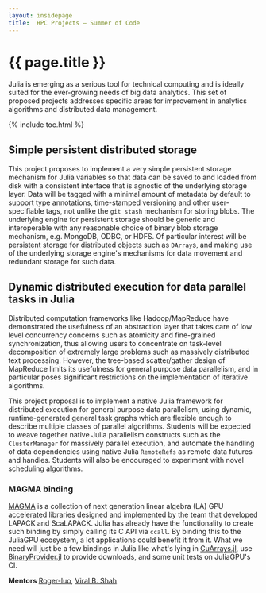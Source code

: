 ```yaml
---
layout: insidepage
title:  HPC Projects – Summer of Code
---
```


# {{ page.title }}

Julia is emerging as a serious tool for technical computing and is ideally suited for the ever-growing needs of big data analytics. This set of proposed projects addresses specific areas for improvement in analytics algorithms and distributed data management.

{% include toc.html %}

## Simple persistent distributed storage

This project proposes to implement a very simple persistent storage mechanism for Julia variables so that data can be saved to and loaded from disk with a consistent interface that is agnostic of the underlying storage layer. Data will be tagged with a minimal amount of metadata by default to support type annotations, time-stamped versioning and other user-specifiable tags, not unlike the `git stash` mechanism for storing blobs. The underlying engine for persistent storage should be generic and interoperable with any reasonable choice of binary blob storage mechanism, e.g. MongoDB, ODBC, or HDFS. Of particular interest will be persistent storage for distributed objects such as `DArray`s, and making use of the underlying storage engine's mechanisms for data movement and redundant storage for such data.

## Dynamic distributed execution for data parallel tasks in Julia

Distributed computation frameworks like Hadoop/MapReduce have demonstrated the usefulness of an abstraction layer that takes care of low level concurrency concerns such as atomicity and fine-grained synchronization, thus allowing users to concentrate on task-level decomposition of extremely large problems such as massively distributed text processing. However, the tree-based scatter/gather design of MapReduce limits its usefulness for general purpose data parallelism, and in particular poses significant restrictions on the implementation of iterative algorithms.

This project proposal is to implement a native Julia framework for distributed execution for general purpose data parallelism, using dynamic, runtime-generated general task graphs which are flexible enough to describe multiple classes of parallel algorithms. Students will be expected to weave together native Julia parallelism constructs such as the `ClusterManager` for massively parallel execution, and automate the handling of data dependencies using native Julia `RemoteRefs` as remote data futures and handles. Students will also be encouraged to experiment with novel scheduling algorithms.


### MAGMA binding

[MAGMA](https://developer.nvidia.com/magma) is a collection of next generation linear algebra (LA) GPU accelerated libraries designed and implemented by the team that developed LAPACK and ScaLAPACK. Julia has already have the functionality to create such binding by simply calling its C API via `ccall`. By binding this to the JuliaGPU ecosystem, a lot applications could benefit it from it. What we need will
just be a few bindings in Julia like what's lying in [CuArrays.jl](https://github.com/JuliaGPU/CuArrays.jl), use [BinaryProvider.jl](https://github.com/JuliaPackaging/BinaryProvider.jl) to provide downloads, and some unit tests on JuliaGPU's CI.

**Mentors** [Roger-luo](https://github.com/Roger-luo), [Viral B. Shah](https://github.com/ViralBShah)

